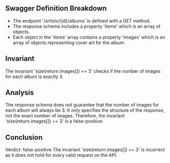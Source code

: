 ## Swagger Definition Breakdown
- The endpoint '/artists/{id}/albums' is defined with a GET method.
- The response schema includes a property 'items' which is an array of objects.
- Each object in the 'items' array contains a property 'images' which is an array of objects representing cover art for the album.

## Invariant
The invariant 'size(return.images[]) == 3' checks if the number of images for each album is exactly 3.

## Analysis
The response schema does not guarantee that the number of images for each album will always be 3. It only specifies the structure of the response, not the exact number of images. Therefore, the invariant 'size(return.images[]) == 3' is a false-positive.

## Conclusion
Verdict: false-positive
The invariant 'size(return.images[]) == 3' is incorrect as it does not hold for every valid request on the API.
